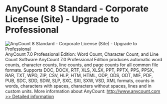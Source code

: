 # AnyCount 8 Standard - Corporate License (Site) - Upgrade to Professional
![AnyCount 8 Standard - Corporate License (Site) - Upgrade to Professional](https://mycommerce.akamaized.net/api/pimages/P300528853/BIG/300528853.GIF)
AnyCount 7.0 Professional Edition: Word Count, Character Count, and Line Count Software
AnyCount 7.0 Professional Edition produces automatic word counts, character counts, line counts, and page counts for all common file formats. Supports DOC, DOCX, RTF, XLS, XLSX, PPT, PPTX, PPS, PPSX, RAR, TXT, WPD, ZIP, CSV, HLP, HTM, HTML, ODP, ODS, ODT, MIF, PDF, PUB, SDC, SDD, SDW, SLP, SXC, SXI, SXW, VSD, XML formats, counts in words, characters with spaces, characters without spaces, lines and in custom units.
More information about AnyCount: http://www.anycount.com
[>> Detailed information](https://secure.shareit.com/shareit/product.html?productid=300528853&affiliateid=200057808)